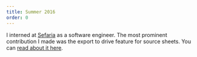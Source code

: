 ```yaml
---
title: Summer 2016
order: 0
---
```


I interned at [Sefaria](https://www.sefaria.org) as a software engineer. The most prominent contribution I made was the export to drive feature for source sheets. You can [read about it here](https://blog.sefaria.org/2016/08/10/new-feature-robust-editing-and-printing-for-source-sheets/).
